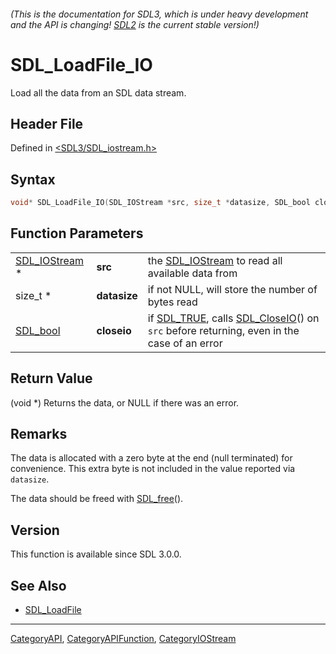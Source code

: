 ###### (This is the documentation for SDL3, which is under heavy development and the API is changing! [SDL2](https://wiki.libsdl.org/SDL2/) is the current stable version!)
# SDL_LoadFile_IO

Load all the data from an SDL data stream.

## Header File

Defined in [<SDL3/SDL_iostream.h>](https://github.com/libsdl-org/SDL/blob/main/include/SDL3/SDL_iostream.h)

## Syntax

```c
void* SDL_LoadFile_IO(SDL_IOStream *src, size_t *datasize, SDL_bool closeio);
```

## Function Parameters

|                                |              |                                                                                                                     |
| ------------------------------ | ------------ | ------------------------------------------------------------------------------------------------------------------- |
| [SDL_IOStream](SDL_IOStream) * | **src**      | the [SDL_IOStream](SDL_IOStream) to read all available data from                                                    |
| size_t *                       | **datasize** | if not NULL, will store the number of bytes read                                                                    |
| [SDL_bool](SDL_bool)           | **closeio**  | if [SDL_TRUE](SDL_TRUE), calls [SDL_CloseIO](SDL_CloseIO)() on `src` before returning, even in the case of an error |

## Return Value

(void *) Returns the data, or NULL if there was an error.

## Remarks

The data is allocated with a zero byte at the end (null terminated) for
convenience. This extra byte is not included in the value reported via
`datasize`.

The data should be freed with [SDL_free](SDL_free)().

## Version

This function is available since SDL 3.0.0.

## See Also

- [SDL_LoadFile](SDL_LoadFile)

----
[CategoryAPI](CategoryAPI), [CategoryAPIFunction](CategoryAPIFunction), [CategoryIOStream](CategoryIOStream)

